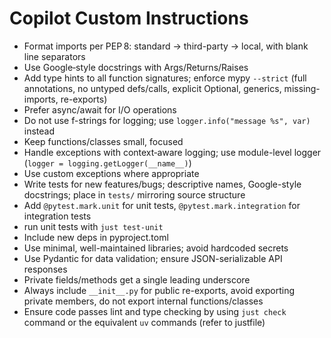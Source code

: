# Copilot Custom Instructions

- Format imports per PEP 8: standard → third-party → local, with blank line separators
- Use Google‑style docstrings with Args/Returns/Raises
- Add type hints to all function signatures; enforce mypy `--strict` (full annotations, no untyped defs/calls, explicit Optional, generics, missing-imports, re-exports)
- Prefer async/await for I/O operations
- Do not use f-strings for logging; use `logger.info("message %s", var)` instead
- Keep functions/classes small, focused
- Handle exceptions with context‑aware logging; use module-level logger (`logger = logging.getLogger(__name__)`)
- Use custom exceptions where appropriate
- Write tests for new features/bugs; descriptive names, Google-style docstrings; place in `tests/` mirroring source structure
- Add `@pytest.mark.unit` for unit tests, `@pytest.mark.integration` for integration tests
- run unit tests with `just test-unit`
- Include new deps in pyproject.toml
- Use minimal, well-maintained libraries; avoid hardcoded secrets
- Use Pydantic for data validation; ensure JSON-serializable API responses
- Private fields/methods get a single leading underscore
- Always include `__init__.py` for public re-exports, avoid exporting private members, do not export internal functions/classes
- Ensure code passes lint and type checking by using `just check` command or the equivalent `uv` commands (refer to justfile)
